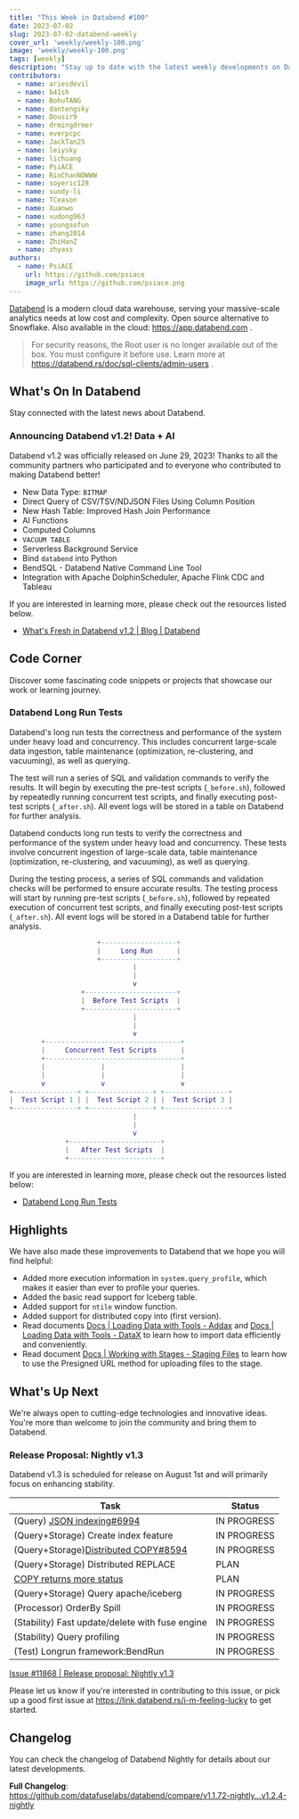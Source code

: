```yaml
---
title: "This Week in Databend #100"
date: 2023-07-02
slug: 2023-07-02-databend-weekly
cover_url: 'weekly/weekly-100.png'
image: 'weekly/weekly-100.png'
tags: [weekly]
description: "Stay up to date with the latest weekly developments on Databend!"
contributors:
  - name: ariesdevil
  - name: b41sh
  - name: BohuTANG
  - name: dantengsky
  - name: Dousir9
  - name: drmingdrmer
  - name: everpcpc
  - name: JackTan25
  - name: leiysky
  - name: lichuang
  - name: PsiACE
  - name: RinChanNOWWW
  - name: soyeric128
  - name: sundy-li
  - name: TCeason
  - name: Xuanwo
  - name: xudong963
  - name: youngsofun
  - name: zhang2014
  - name: ZhiHanZ
  - name: zhyass
authors:
  - name: PsiACE
    url: https://github.com/psiace
    image_url: https://github.com/psiace.png
---
```


[Databend](https://github.com/datafuselabs/databend) is a modern cloud data warehouse, serving your massive-scale analytics needs at low cost and complexity. Open source alternative to Snowflake. Also available in the cloud: <https://app.databend.com> .

> For security reasons, the Root user is no longer available out of the box. You must configure it before use. Learn more at <https://databend.rs/doc/sql-clients/admin-users> .

## What's On In Databend

Stay connected with the latest news about Databend.

### Announcing Databend v1.2! Data + AI

Databend v1.2 was officially released on June 29, 2023! Thanks to all the community partners who participated and to everyone who contributed to making Databend better!


- New Data Type: `BITMAP`
- Direct Query of CSV/TSV/NDJSON Files Using Column Position
- New Hash Table: Improved Hash Join Performance
- AI Functions
- Computed Columns
- `VACUUM TABLE`
- Serverless Background Service
- Bind `databend` into Python
- BendSQL - Databend Native Command Line Tool
- Integration with Apache DolphinScheduler, Apache Flink CDC and Tableau

If you are interested in learning more, please check out the resources listed below.

- [What's Fresh in Databend v1.2 | Blog | Databend](/blog/databend-changelog-1-2)

## Code Corner

Discover some fascinating code snippets or projects that showcase our work or learning journey.

### Databend Long Run Tests

Databend's long run tests the correctness and performance of the system under heavy load and concurrency. This includes concurrent large-scale data ingestion, table maintenance (optimization, re-clustering, and vacuuming), as well as querying.

The test will run a series of SQL and validation commands to verify the results. It will begin by executing the pre-test scripts (`_before.sh`), followed by repeatedly running concurrent test scripts, and finally executing post-test scripts (`_after.sh`). All event logs will be stored in a table on Databend for further analysis.

Databend conducts long run tests to verify the correctness and performance of the system under heavy load and concurrency. These tests involve concurrent ingestion of large-scale data, table maintenance (optimization, re-clustering, and vacuuming), as well as querying.

During the testing process, a series of SQL commands and validation checks will be performed to ensure accurate results. The testing process will start by running pre-test scripts (`_before.sh`), followed by repeated execution of concurrent test scripts, and finally executing post-test scripts (`_after.sh`). All event logs will be stored in a Databend table for further analysis.

```lua
                      +-------------------+
                      |     Long Run      |
                      +-------------------+
                               |
                               |
                               v
                  +-----------------------+
                  |  Before Test Scripts  |
                  +-----------------------+
                               |
                               |
                               v
        +----------------------------------+
        |     Concurrent Test Scripts      |
        +----------------------------------+
        |              |                   |
        |              |                   |
        v              v                   v
+----------------+ +----------------+ +----------------+
|  Test Script 1 | |  Test Script 2 | |  Test Script 3 |
+----------------+ +----------------+ +----------------+
                               |
                               |
                               v
              +-----------------------+
              |   After Test Scripts  |
              +-----------------------+

```

If you are interested in learning more, please check out the resources listed below:

- [Databend Long Run Tests](https://github.com/datafuselabs/databend/tree/main/tests/longrun)

## Highlights

We have also made these improvements to Databend that we hope you will find helpful:

- Added more execution information in `system.query_profile`, which makes it easier than ever to profile your queries.
- Added the basic read support for Iceberg table.
- Added support for `ntile` window function.
- Added support for distributed copy into (first version).
- Read documents [Docs | Loading Data with Tools - Addax](https://databend.rs/doc/load-data/load-db/addax) and [Docs | Loading Data with Tools - DataX](https://databend.rs/doc/load-data/load-db/datax) to learn how to import data efficiently and conveniently.
- Read document [Docs | Working with Stages - Staging Files](https://databend.rs/doc/load-data/stage/stage-files) to learn how to use the Presigned URL method for uploading files to the stage.

## What's Up Next

We're always open to cutting-edge technologies and innovative ideas. You're more than welcome to join the community and bring them to Databend.

### Release Proposal: Nightly v1.3

Databend v1.3 is scheduled for release on August 1st and will primarily focus on enhancing stability.

| Task                                                                                         | Status      |
| -------------------------------------------------------------------------------------------- | ----------- |
| (Query) [JSON indexing#6994](https://github.com/datafuselabs/databend/issues/6994)           | IN PROGRESS |
| (Query+Storage) Create index feature                                                         | IN PROGRESS |
| (Query+Storage)[Distributed COPY#8594](https://github.com/datafuselabs/databend/issues/8594) | IN PROGRESS |
| (Query+Storage) Distributed REPLACE                                                          | PLAN        |
| [COPY returns more status](https://github.com/datafuselabs/databend/issues/7730)             | PLAN        |
| (Query+Storage) Query apache/iceberg                                                         | IN PROGRESS |
| (Processor) OrderBy Spill                                                                    | IN PROGRESS |
| (Stability) Fast update/delete with fuse engine                                              | IN PROGRESS |
| (Stability) Query profiling                                                                  | IN PROGRESS |
| (Test) Longrun framework:BendRun                                                             | IN PROGRESS |

[Issue #11868 | Release proposal: Nightly v1.3](https://github.com/datafuselabs/databend/issues/11868)

Please let us know if you're interested in contributing to this issue, or pick up a good first issue at <https://link.databend.rs/i-m-feeling-lucky> to get started.

## Changelog

You can check the changelog of Databend Nightly for details about our latest developments.

**Full Changelog**: <https://github.com/datafuselabs/databend/compare/v1.1.72-nightly...v1.2.4-nightly>
